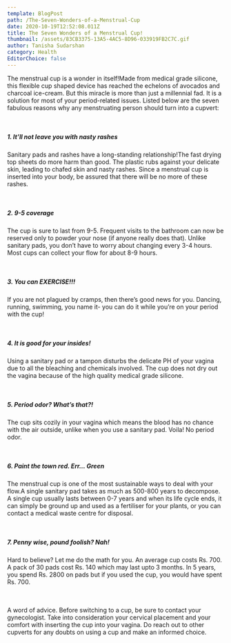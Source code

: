 ```yaml
---
template: BlogPost
path: /The-Seven-Wonders-of-a-Menstrual-Cup
date: 2020-10-19T12:52:08.011Z
title: The Seven Wonders of a Menstrual Cup!
thumbnail: /assets/83CB3375-13A5-4AC5-8D96-033919FB2C7C.gif
author: Tanisha Sudarshan
category: Health
EditorChoice: false
---
```

The menstrual cup is a wonder in itself!Made from medical grade silicone, this flexible cup shaped device has reached the echelons of avocados and charcoal ice-cream. But this miracle is more than just a millennial fad. It is a solution for most of your period-related issues. Listed below are the seven fabulous reasons why any menstruating person should turn into a cupvert:

<br>

##### 1.     It’ll not leave you with nasty rashes

Sanitary pads and rashes have a long-standing relationship!The fast drying top sheets do more harm than good. The plastic rubs against your delicate skin, leading to chafed skin and nasty rashes. Since a menstrual cup is inserted into your body, be assured that there will be no more of these rashes.

<br> 

##### 2.   9-5 coverage

The cup is sure to last from 9-5. Frequent visits to the bathroom can now be reserved only to powder your nose (if anyone really does that). Unlike sanitary pads, you don’t have to worry about changing every 3-4 hours. Most cups can collect your flow for about 8-9 hours.

<br>

##### 3.   You can EXERCISE!!!

If you are not plagued by cramps, then there’s good news for you. Dancing, running, swimming, you name it- you can do it while you’re on your period with the cup!

<br>

##### 4.   It is good for your insides!

Using a sanitary pad or a tampon disturbs the delicate PH of your vagina due to all the bleaching and chemicals involved. The cup does not dry out the vagina because of the high quality medical grade silicone.

<br>

##### 5.    Period odor? What’s that?!

The cup sits cozily in your vagina which means the blood has no chance with the air outside, unlike when you use a sanitary pad. Voila! No period odor.

<br>

##### 6.     Paint the town red. Err… Green

The menstrual cup is one of the most sustainable ways to deal with your flow.A single sanitary pad takes as much as 500-800 years to decompose. A single cup usually lasts between 0-7 years and when its life cycle ends, it can simply be ground up and used as a fertiliser for your plants, or you can contact a medical waste centre for disposal.

<br>

##### 7.      Penny wise, pound foolish? Nah!

Hard to believe? Let me do the math for you. An average cup costs Rs. 700. A pack of 30 pads cost Rs. 140 which may last upto 3 months. In 5 years, you spend Rs. 2800 on pads but if you used the cup, you would have spent Rs. 700. 

<br>\
A word of advice. Before switching to a cup, be sure to contact your gynecologist. Take into consideration your cervical placement and your comfort with inserting the cup into your vagina. Do reach out to other cupverts for any doubts on using a cup and make an informed choice.
